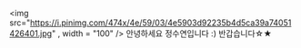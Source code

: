 <img src="https://i.pinimg.com/474x/4e/59/03/4e5903d92235b4d5ca39a74051426401.jpg" , width = "100" />
안녕하세요 정수연입니다 :) 반갑습니다☆★
